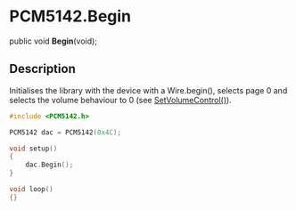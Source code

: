 # PCM5142.Begin

public void **Begin**(void);

## Description

Initialises the library with the device with a Wire.begin(), selects page 0 and selects the volume behaviour to 0 (see [SetVolumeControl()](SetVolumeControl)).

```c++
#include <PCM5142.h>

PCM5142 dac = PCM5142(0x4C);

void setup()
{
	dac.Begin();
}

void loop()
{}
```